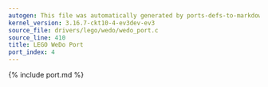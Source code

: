 ```yaml
---
autogen: This file was automatically generated by ports-defs-to-markdown.py
kernel_version: 3.16.7-ckt10-4-ev3dev-ev3
source_file: drivers/lego/wedo/wedo_port.c
source_line: 410
title: LEGO WeDo Port
port_index: 4
---
```


{% include port.md %}
